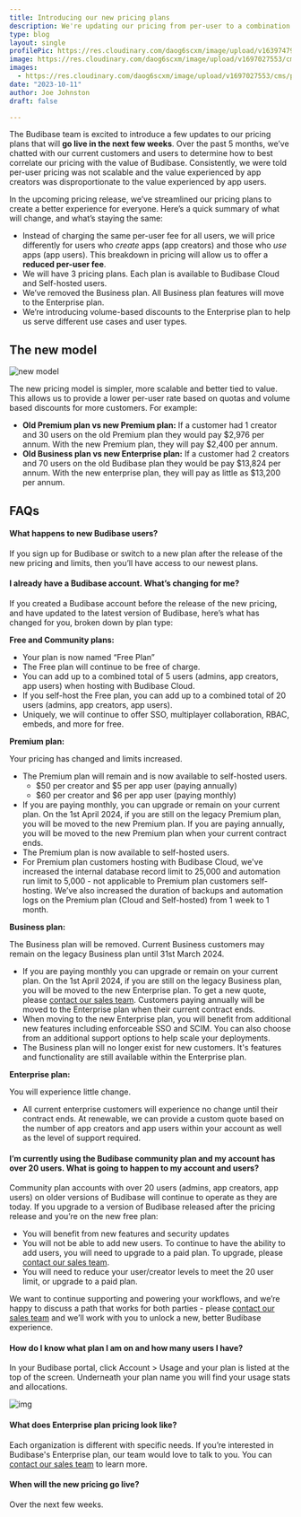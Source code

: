 ```yaml
---
title: Introducing our new pricing plans
description: We're updating our pricing from per-user to a combination of per-user and per-creator.
type: blog
layout: single
profilePic: https://res.cloudinary.com/daog6scxm/image/upload/v1639747995/cms/joe_illustration_gray_bg_e97wdl.jpg
image: https://res.cloudinary.com/daog6scxm/image/upload/v1697027553/cms/pricing/pricing-v3_ht378y.png
images:
  - https://res.cloudinary.com/daog6scxm/image/upload/v1697027553/cms/pricing/pricing-v3_ht378y.png
date: "2023-10-11"
author: Joe Johnston
draft: false

---
```


The Budibase team is excited to introduce a few updates to our pricing plans that will **go live in the next few weeks**. Over the past 5 months, we’ve chatted with our current customers and users to determine how to best correlate our pricing with the value of Budibase. Consistently, we were told per-user pricing was not scalable and the value experienced by app creators was disproportionate to the value experienced by app users. 

In the upcoming pricing release, we’ve streamlined our pricing plans to create a better experience for everyone. Here’s a quick summary of what will change, and what’s staying the same:

- Instead of charging the same per-user fee for all users, we will price differently for users who *create* apps (app creators) and those who *use* apps (app users). This breakdown in pricing will allow us to offer a **reduced per-user fee**.  
- We will have 3 pricing plans. Each plan is available to Budibase Cloud and Self-hosted users. 
- We’ve removed the Business plan. All Business plan features will move to the Enterprise plan. 
- We’re introducing volume-based discounts to the Enterprise plan to help us serve different use cases and user types.



## The new model

![new model](https://res.cloudinary.com/daog6scxm/image/upload/v1697032289/cms/pricing/CleanShot_2023-10-11_at_14.50.48_2x_o9qx4v.png)

The new pricing model is simpler, more scalable and better tied to value. This allows us to provide a lower per-user rate based on quotas and volume based discounts for more customers. For example:

- **Old Premium plan vs new Premium plan:**
  If a customer had 1 creator and 30 users on the old Premium plan they would pay $2,976 per annum. With the new Premium plan, they will pay $2,400 per annum.
- **Old Business plan vs new Enterprise plan:**
  If a customer had 2 creators and 70 users on the old Budibase plan they would be pay $13,824 per annum. With the new enterprise plan, they will pay as little as $13,200 per annum.



## FAQs

#### What happens to new Budibase users?

If you sign up for Budibase or switch to a new plan after the release of the new pricing and limits, then you’ll have access to our newest plans.

#### **I already have a Budibase account. What’s changing for me?**

If you created a Budibase account before the release of the new pricing, and have updated to the latest version of Budibase, here’s what has changed for you, broken down by plan type:

**Free and Community plans:**

- Your plan is now named “Free Plan”
- The Free plan will continue to be free of charge.
- You can add up to a combined total of 5 users (admins, app creators, app users) when hosting with Budibase Cloud.
- If you self-host the Free plan, you can add up to a combined total of 20 users (admins, app creators, app users).
- Uniquely, we will continue to offer SSO, multiplayer collaboration, RBAC, embeds, and more for free.

  

**Premium plan:**

Your pricing has changed and limits increased. 

- The Premium plan will remain and is now available to self-hosted users. 
  - $50 per creator and $5 per app user (paying annually)
  - $60 per creator and $6 per app user (paying monthly)
- If you are paying monthly, you can upgrade or remain on your current plan. On the 1st April 2024, if you are still on the legacy Premium plan, you will be moved to the new Premium plan. If you are paying annually, you will be moved to the new Premium plan when your current contract ends. 
- The Premium plan is now available to self-hosted users.
- For Premium plan customers hosting with Budibase Cloud, we've increased the internal database record limit to 25,000 and automation run limit to 5,000 - not applicable to Premium plan customers self-hosting. We’ve also increased the duration of backups and automation logs on the Premium plan (Cloud and Self-hosted) from 1 week to 1 month. 

  

**Business plan:**

The Business plan will be removed. Current Business customers may remain on the legacy Business plan until 31st March 2024.

- If you are paying monthly you can upgrade or remain on your current plan. On the 1st April 2024, if you are still on the legacy Business plan, you will be moved to the new Enterprise plan. To get a new quote, please [contact our sales team](https://budibase.com/contact). Customers paying annually will be moved to the Enterprise plan when their current contract ends. 
- When moving to the new Enterprise plan, you will benefit from additional new features including enforceable SSO and SCIM. You can also choose from an additional support options to help scale your deployments.
- The Business plan will no longer exist for new customers.  It's features and functionality are still available within the Enterprise plan.

  

**Enterprise plan:**

You will experience little change.

- All current enterprise customers will experience no change until their contract ends. At renewable, we can provide a custom quote based on the number of app creators and app users within your account as well as the level of support required.



#### **I’m currently using the Budibase community plan and my account has over 20 users. What is going to happen to my account and users?**

Community plan accounts with over 20 users (admins, app creators, app users) on older versions of Budibase will continue to operate as they are today. If you upgrade to a version of Budibase released after the pricing release and you’re on the new free plan:

- You will benefit from new features and security updates
- You will not be able to add new users. To continue to have the ability to add users, you will need to upgrade to a paid plan. To upgrade, please [contact our sales team](https://budibase.com/contact).
- You will need to reduce your user/creator levels to meet the 20 user limit, or upgrade to a paid plan.

We want to continue supporting and powering your workflows, and we’re happy to discuss a path that works for both parties - please [contact our sales team](https://budibase.com/contact) and we’ll work with you to unlock a new, better Budibase experience.



#### **How do I know what plan I am on and how many users I have?**

In your Budibase portal, click Account > Usage and your plan is listed at the top of the screen. Underneath your plan name you will find your usage stats and allocations.

![img](https://lh6.googleusercontent.com/P2zPASfH3tfxJ3s2ks5GczSSTyjZi3HU6I9pPTULi4hDONDA483ee7hV4_8tFse8uiGLucfR0Q9avrMsQ1DDSD9jdec2qA3C-BoJc15xe0Bx3WtUbysjmjtNdzl3r7RgZ3xFt-rQdAG6CqzKH7NbOVQ)



#### What does Enterprise plan pricing look like?

Each organization is different with specific needs. If you’re interested in Budibase's Enterprise plan, our team would love to talk to you. You can [contact our sales team](https://budibase.com/contact) to learn more.



#### When will the new pricing go live?

Over the next few weeks.



##  